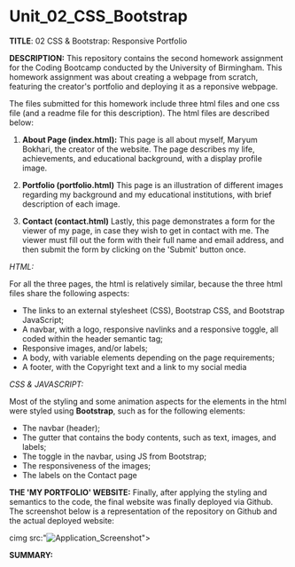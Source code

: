 # Unit_02_CSS_Bootstrap

<b>TITLE</b>: 02 CSS & Bootstrap: Responsive Portfolio

<b>DESCRIPTION:</b>
This repository contains the second homework assignment for the Coding Bootcamp conducted by the University of Birmingham. This homework assignment was about creating a webpage from scratch, featuring the creator's portfolio and deploying it as a reponsive webpage.

The files submitted for this homework include three html files and one css file (and a readme file for this description). The html files are described below:

1. <b>About Page (index.html):</b>
    This page is all about myself, Maryum Bokhari, the creator of the website. The page describes my life, achievements, and educational background, with a display profile image.

2. <b>Portfolio (portfolio.html)</b>
    This page is an illustration of different images regarding my background and my educational institutions, with brief description of each image.

3. <b>Contact (contact.html)</b>
    Lastly, this page demonstrates a form for the viewer of my page, in case they wish to get in contact with me. The viewer must fill out the form with their full name and email address, and then submit the form by clicking on the 'Submit' button once.

 <i>HTML:</i>
 
 For all the three pages, the html is relatively similar, because the three html files share the following aspects:

  - The links to an external stylesheet (CSS), Bootstrap CSS, and Bootstrap JavaScript;
  - A navbar, with a logo, responsive navlinks and a responsive toggle, all coded within the header semantic tag;
  - Responsive images, and/or labels;
  - A body, with variable elements depending on the page requirements;
  - A footer, with the Copyright text and a link to my social media

<i>CSS & JAVASCRIPT:</i>

Most of the styling and some animation aspects for the elements in the html were styled using <b>Bootstrap</b>, such as for the following elements:

 - The navbar (header);
 - The gutter that contains the body contents, such as text, images, and labels;
 - The toggle in the navbar, using JS from Bootstrap;
 - The responsiveness of the images;
 - The labels on the Contact page

<b>THE 'MY PORTFOLIO' WEBSITE:</b>
Finally, after applying the styling and semantics to the code, the final website was finally deployed via Github. The screenshot below is a representation of the repository on Github and the actual deployed website:

cimg src:"![Application_Screenshot](https://user-images.githubusercontent.com/73832871/102022360-45bb2b80-3d7e-11eb-9160-440f17ca966e.PNG)">

<b>SUMMARY:</b>
